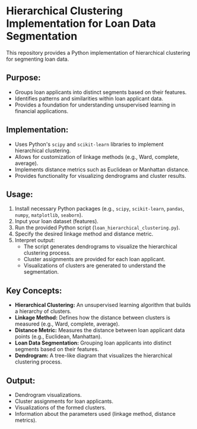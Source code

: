 # Hierarchical Clustering Implementation for Loan Data Segmentation

This repository provides a Python implementation of hierarchical clustering for segmenting loan data.

## Purpose:

* Groups loan applicants into distinct segments based on their features.
* Identifies patterns and similarities within loan applicant data.
* Provides a foundation for understanding unsupervised learning in financial applications.

## Implementation:

* Uses Python's `scipy` and `scikit-learn` libraries to implement hierarchical clustering.
* Allows for customization of linkage methods (e.g., Ward, complete, average).
* Implements distance metrics such as Euclidean or Manhattan distance.
* Provides functionality for visualizing dendrograms and cluster results.

## Usage:

1.  Install necessary Python packages (e.g., `scipy`, `scikit-learn`, `pandas`, `numpy`, `matplotlib`, `seaborn`).
2.  Input your loan dataset (features).
3.  Run the provided Python script (`loan_hierarchical_clustering.py`).
4.  Specify the desired linkage method and distance metric.
5.  Interpret output:
    * The script generates dendrograms to visualize the hierarchical clustering process.
    * Cluster assignments are provided for each loan applicant.
    * Visualizations of clusters are generated to understand the segmentation.

## Key Concepts:

* **Hierarchical Clustering:** An unsupervised learning algorithm that builds a hierarchy of clusters.
* **Linkage Method:** Defines how the distance between clusters is measured (e.g., Ward, complete, average).
* **Distance Metric:** Measures the distance between loan applicant data points (e.g., Euclidean, Manhattan).
* **Loan Data Segmentation:** Grouping loan applicants into distinct segments based on their features.
* **Dendrogram:** A tree-like diagram that visualizes the hierarchical clustering process.

## Output:

* Dendrogram visualizations.
* Cluster assignments for loan applicants.
* Visualizations of the formed clusters.
* Information about the parameters used (linkage method, distance metrics).
